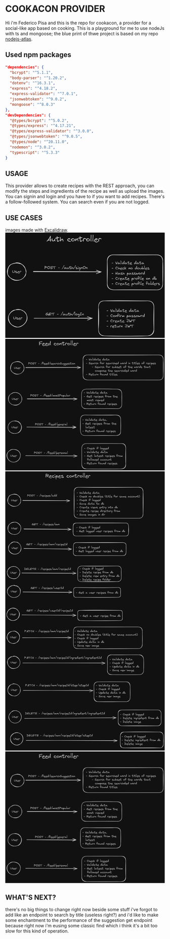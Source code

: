 #  COOKACON PROVIDER
Hi i'm Federico Pisa and this is the repo for cookacon, a provider for a social-like app based on cooking.
This is a playground for me to use nodeJs with ts and mongoose; the blue print of thwe project is based on my repo [nodejs-atlas](https://github.com/Dexaf/nodejs-atlas).

## Used npm packages
```json
"dependencies": {
  "bcrypt": "^5.1.1",
  "body-parser": "^1.20.2",
  "dotenv": "^16.3.1",
  "express": "^4.18.2",
  "express-validator": "^7.0.1",
  "jsonwebtoken": "^9.0.2",
  "mongoose": "^8.0.3"
},
"devDependencies": {
  "@types/bcrypt": "^5.0.2",
  "@types/express": "^4.17.21",
  "@types/express-validator": "^3.0.0",
  "@types/jsonwebtoken": "^9.0.5",
  "@types/node": "^20.11.0",
  "nodemon": "^3.0.2",
  "typescript": "^5.3.3"
}
```
## USAGE
This provider allows to create recipes with the REST approach, you can modify the steps and ingredients of the recipe as well as upload the images.
You can signin and login and you have to if you want to add recipes. 
There's a follow-followed system.
You can search even if you are not logged.

## USE CASES
images made with [Excalidraw](https://excalidraw.com).
![auth controller](/api-use-case/auth-controller.png "auth controller")
![feed controller](/api-use-case/feed-controller.png "feed controller")
![recipes controller](/api-use-case/recipes-controller.png "recipes controller")
![feed controller](/api-use-case/feed-controller.png "feed controller")

## WHAT'S NEXT?
there's no big things to change right now beside some stuff i've forgot to add 
like an endpoint to search by title (useless right?) and i'd like to make some
enchantment to the performance of the suggestion get endpoint because right now i'm eusing some classic find which i think it's a bit too slow for this kind of operation. 

